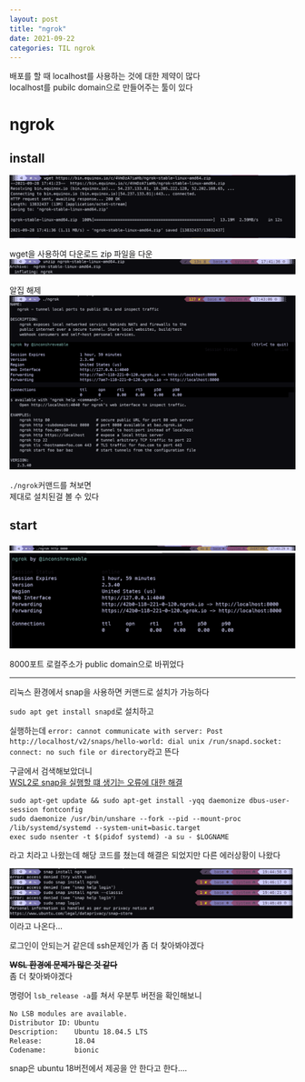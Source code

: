 ```yaml
---
layout: post
title: "ngrok"
date: 2021-09-22
categories: TIL ngrok
---
```


배포를 할 때 localhost를 사용하는 것에 대한 제약이 많다  
localhost를 pubilc domain으로 만들어주는 툴이 있다

# ngrok

## install

![](https://raw.githubusercontent.com/Action2theFuture/Action2theFuture.github.io/main/_posts/Images/ngrok.png)

wget을 사용하여 다운로드 zip 파일을 다운
![](https://raw.githubusercontent.com/Action2theFuture/Action2theFuture.github.io/main/_posts/Images/ngrok2.png)

알집 해제
![](https://raw.githubusercontent.com/Action2theFuture/Action2theFuture.github.io/main/_posts/Images/ngrok3.png)

`./ngrok`커맨드를 쳐보면  
제대로 설치된걸 볼 수 있다

## start

![](https://raw.githubusercontent.com/Action2theFuture/Action2theFuture.github.io/main/_posts/Images/ngrok4.png)
![](https://raw.githubusercontent.com/Action2theFuture/Action2theFuture.github.io/main/_posts/Images/ngrok5.png)

8000포트 로컬주소가 public domain으로 바뀌었다

---

리눅스 환경에서 snap을 사용하면 커맨드로 설치가 가능하다

`sudo apt get install snapd`로 설치하고

실행하는데 `error: cannot communicate with server: Post http://localhost/v2/snaps/hello-world: dial unix /run/snapd.socket: connect: no such file or directory`라고 뜬다

구글에서 검색해보았더니  
[WSL2로 snap을 실행할 떄 생기는 오류에 대한 해결](https://github.com/microsoft/WSL/issues/5126)

```
sudo apt-get update && sudo apt-get install -yqq daemonize dbus-user-session fontconfig
sudo daemonize /usr/bin/unshare --fork --pid --mount-proc /lib/systemd/systemd --system-unit=basic.target
exec sudo nsenter -t $(pidof systemd) -a su - $LOGNAME
```

라고 치라고 나왔는데 해당 코드를 쳤는데 해결은 되었지만
다른 에러상황이 나왔다

![](https://raw.githubusercontent.com/Action2theFuture/Action2theFuture.github.io/main/_posts/Images/snap.png)
이라고 나온다...

로그인이 안되는거 같은데 ssh문제인가 좀 더 찾아봐야겠다

~~**WSL 환경에 문제가 많은 것 같다**~~  
좀 더 찾아봐야겠다

명령어 `lsb_release -a`를 쳐서 우분투 버전을 확인해보니

```
No LSB modules are available.
Distributor ID: Ubuntu
Description:    Ubuntu 18.04.5 LTS
Release:        18.04
Codename:       bionic
```

snap은 ubuntu 18버전에서 제공을 안 한다고 한다....
